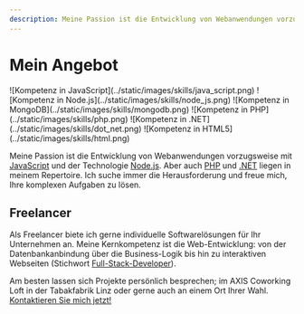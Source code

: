 ```yaml
---
description: Meine Passion ist die Entwicklung von Webanwendungen vorzugsweise mit JavaScript und der Technologie Node.js. Aber auch PHP und .NET liegen in meinem Repertoire.
---
```


# Mein Angebot

<p id="skills-images">
  ![Kompetenz in JavaScript](../static/images/skills/java_script.png)
  ![Kompetenz in Node.js](../static/images/skills/node_js.png)
  ![Kompetenz in MongoDB](../static/images/skills/mongodb.png)
  ![Kompetenz in PHP](../static/images/skills/php.png)
  ![Kompetenz in .NET](../static/images/skills/dot_net.png)
  ![Kompetenz in HTML5](../static/images/skills/html.png)
</p>

Meine Passion ist die Entwicklung von Webanwendungen vorzugsweise mit [JavaScript](https://developer.mozilla.org/de/docs/Web/JavaScript) und der Technologie [Node.js](http://nodejs.org). Aber auch [PHP](http://php.net/) und [.NET](https://www.microsoft.com/net) liegen in meinem Repertoire. Ich suche immer die Herausforderung und freue mich, Ihre komplexen Aufgaben zu lösen.

## Freelancer

Als Freelancer biete ich gerne  individuelle Softwarelösungen für Ihr Unternehmen an. Meine Kernkompetenz ist die Web-Entwicklung: von der Datenbankanbindung über die Business-Logik bis hin zu interaktiven Webseiten (Stichwort [Full-Stack-Developer](http://www.laurencegellert.com/2012/08/what-is-a-full-stack-developer/)).

Am besten lassen sich Projekte persönlich besprechen; im AXIS Coworking Loft in der Tabakfabrik Linz oder gerne auch an einem Ort Ihrer Wahl. [Kontaktieren Sie mich jetzt!](../contact)
